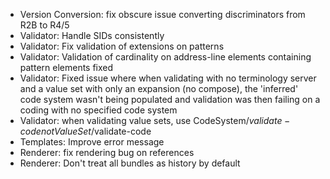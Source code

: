 * Version Conversion: fix obscure issue converting discriminators from R2B to R4/5
* Validator: Handle SIDs consistently
* Validator: Fix validation of extensions on patterns 
* Validator: Validation of cardinality on address-line elements containing pattern elements fixed
* Validator: Fixed issue where when validating with no terminology server and a value set with only an expansion (no compose), the 'inferred' code system wasn't being populated and validation was then failing on a coding with no specified code system
* Validator: when validating value sets, use CodeSystem/$validate-code not ValueSet/$validate-code
* Templates: Improve error message
* Renderer: fix rendering bug on references
* Renderer: Don't treat all bundles as history by default
